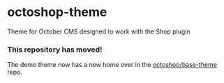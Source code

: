 # octoshop-theme
Theme for October CMS designed to work with the Shop plugin

### This repository has moved!
The demo theme now has a new home over in the [octoshop/base-theme](https://github.com/octoshop/base-theme) repo.
